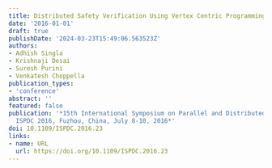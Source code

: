 ```yaml
---
title: Distributed Safety Verification Using Vertex Centric Programming Model
date: '2016-01-01'
draft: true
publishDate: '2024-03-23T15:49:06.563523Z'
authors:
- Adhish Singla
- Krishnaji Desai
- Suresh Purini
- Venkatesh Choppella
publication_types:
- 'conference'
abstract: ''
featured: false
publication: '*15th International Symposium on Parallel and Distributed Computing,
  ISPDC 2016, Fuzhou, China, July 8-10, 2016*'
doi: 10.1109/ISPDC.2016.23
links:
- name: URL
  url: https://doi.org/10.1109/ISPDC.2016.23
---
```



